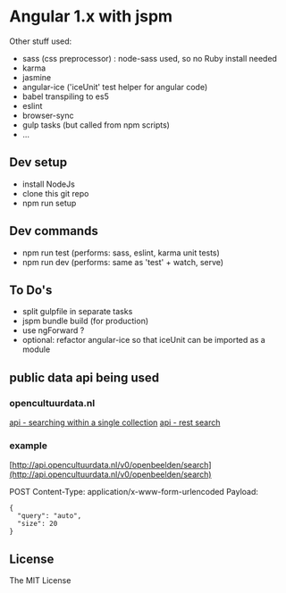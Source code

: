 # Angular 1.x with jspm

Other stuff used:
* sass (css preprocessor) : node-sass used, so no Ruby install needed 
* karma
* jasmine
* angular-ice ('iceUnit' test helper for angular code)
* babel transpiling to es5
* eslint
* browser-sync
* gulp tasks (but called from npm scripts)
* ...

## Dev setup

* install NodeJs
* clone this git repo
* npm run setup

## Dev commands

* npm run test (performs: sass, eslint, karma unit tests)
* npm run dev (performs: same as 'test' + watch, serve)

## To Do's

* split gulpfile in separate tasks
* jspm bundle build (for production)
* use ngForward ?
* optional: refactor angular-ice so that iceUnit can be imported as a module

## public data api being used

### opencultuurdata.nl

[api - searching within a single collection](http://docs.opencultuurdata.nl/user/api.html#searching-within-a-single-collection)
[api - rest search](http://docs.opencultuurdata.nl/user/api.html#rest-search)

### example

[http://api.opencultuurdata.nl/v0/openbeelden/search](http://api.opencultuurdata.nl/v0/openbeelden/search)

POST
Content-Type: application/x-www-form-urlencoded
Payload:
```shell
{
  "query": "auto",
  "size": 20
}
```

## License

The MIT License